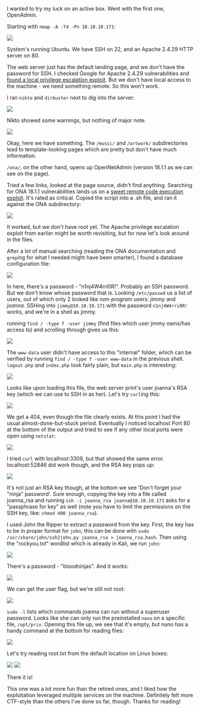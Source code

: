 I wanted to try my luck on an active box. Went with the first one, OpenAdmin.

Starting with `nmap -A -T4 -Pn 10.10.10.171`:

<img src="/assets/images/htb-openadmin/nmap.png">

System's running Ubuntu. We have SSH on 22, and an Apache 2.4.29 HTTP server on 80.

The web server just has the default landing page, and we don't have the password for SSH. I checked Google for Apache 2.4.29 vulnerabilities and [found a local privilege escalation exploit](https://www.exploit-db.com/exploits/46676). But we don't have local access to the machine - we need something remote. So this won't work.

I ran `nikto` and `dirbuster` next to dig into the server:

<img src="/assets/images/htb-openadmin/nikto.png">

Nikto showed some warnings, but nothing of major note.

<img src="/assets/images/htb-openadmin/dirbuster.png">

Okay, here we have something. The `/music/` and `/artwork/` subdirectories lead to template-looking pages which are pretty but don't have much information.

`/ona/`, on the other hand, opens up OpenNetAdmin (version 18.1.1 as we can see on the page).

Tried a few links, looked at the page source, didn't find anything. Searching for ONA 18.1.1 vulnerabilities lands us on a [sweet remote code execution exploit](https://www.exploit-db.com/exploits/47691). It's rated as critical. Copied the script into a .sh file, and ran it against the ONA subdirectory:

<img src="/assets/images/htb-openadmin/expsh.png">

It worked, but we don't have root yet. The Apache privilege escalation exploit from earlier might be worth revisiting, but for now let's look around in the files.

After a lot of manual searching (reading the ONA documentation and `grep`ing for what I needed might have been smarter), I found a database configuration file:

<img src="/assets/images/htb-openadmin/database.png">

In here, there's a password - "n1nj4W4rri0R!". Probably an SSH password. But we don't know whose password that is. Looking `/etc/passwd` us a list of users, out of which only 2 looked like _non-program_ users: _jimmy_ and _joanna_. SSHing into `jimmy@10.10.10.171` with the password `n1nj4W4rri0R!` works, and we're in a shell as jimmy.

running `find / -type f -user jimmy` (find files which user jimmy owns/has access to) and scrolling through gives us this:

<img src="/assets/images/htb-openadmin/findjimmy.png">

The `www-data` user didn't have access to this "internal" folder, which can be verified by running `find / -type f -user www-data` in the previous shell. `logout.php` and `index.php` look fairly plain, but `main.php` is interesting:

<img src="/assets/images/htb-openadmin/php.png">

Looks like upon loading this file, the web server print's user joanna's RSA key (which we can use to SSH in as her). Let's try `curl`ing this:

<img src="/assets/images/htb-openadmin/curl.png">

We get a 404, even though the file clearly exists. At this point I had the usual almost-done-but-stuck period. Eventually I noticed localhost Port 80 at the bottom of the output and tried to see if any other local ports were open using `netstat`:

<img src="/assets/images/htb-openadmin/netstat.png">

I tried `curl` with localhost:3306, but that showed the same error. localhost:52846 did work though, and the RSA key pops up:

<img src="/assets/images/htb-openadmin/curl_success.png">

It's not just an RSA key though, at the bottom we see 'Don't forget your "ninja" password'. Sure enough, copying the key into a file called joanna_rsa and running `ssh -i joanna_rsa joanna@10.10.10.171` asks for a "passphrase for key" as well (note you have to limit the permissions on the SSH key, like: `chmod 400 joanna_rsa`).

I used John the Ripper to extract a password from the key. First, the key has to be in proper format for `john`; this can be done with `sudo /usr/share/john/ssh2john.py joanna_rsa > joanna_rsa.hash`. Then using the "rockyou.txt" wordlist which is already in Kali, we run `john`:

<img src="/assets/images/htb-openadmin/john.png">

There's a password - "bloodninjas". And it works:

<img src="/assets/images/htb-openadmin/joanna.png">

We can get the user flag, but we're still not root:

<img src="/assets/images/htb-openadmin/whoami.png">

`sudo -l` lists which commands joanna can run without a superuser password. Looks like she can only run the preinstalled `nano` on a specific file, `/opt/priv`. Opening this file up, we see that it's empty, but nano has a handy command at the bottom for reading files:

<img src="/assets/images/htb-openadmin/nanoread.png">

Let's try reading root.txt from the default location on Linux boxes:

<img src="/assets/images/htb-openadmin/roottxt.png">

<img src="/assets/images/htb-openadmin/rootflag.png">

There it is!


This one was a lot more fun than the retired ones, and I liked how the exploitation leveraged multiple services on the machine. Definitely felt more CTF-style than the others I've done so far, though. Thanks for reading!
